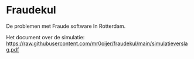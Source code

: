 # Fraudekul

De problemen met Fraude software In Rotterdam.



Het document over de simulatie: 
https://raw.githubusercontent.com/mr0oijer/fraudekul/main/simulatieverslag,pdf
